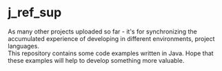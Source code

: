 # j_ref_sup
As many other projects uploaded so far - it's for synchronizing the accumulated experience of 
developing in different environments, project languages.  
This repository contains some code examples written in Java. Hope that these examples will help 
to develop something more valuable. 
